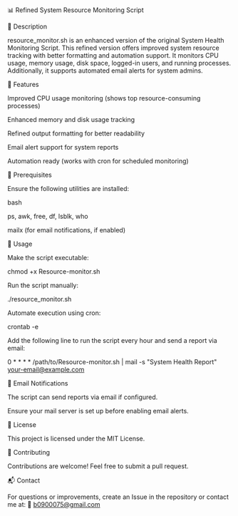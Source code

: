 📊 Refined System Resource Monitoring Script

📝 Description

resource_monitor.sh is an enhanced version of the original System Health Monitoring Script. This refined version offers improved system resource tracking with better formatting and automation support. It monitors CPU usage, memory usage, disk space, logged-in users, and running processes. Additionally, it supports automated email alerts for system admins.

📌 Features

Improved CPU usage monitoring (shows top resource-consuming processes)

Enhanced memory and disk usage tracking

Refined output formatting for better readability

Email alert support for system reports

Automation ready (works with cron for scheduled monitoring)

🔧 Prerequisites

Ensure the following utilities are installed:

bash

ps, awk, free, df, lsblk, who

mailx (for email notifications, if enabled)

🚀 Usage

Make the script executable:

chmod +x Resource-monitor.sh

Run the script manually:

./resource_monitor.sh

Automate execution using cron:

crontab -e

Add the following line to run the script every hour and send a report via email:

0 * * * * /path/to/Resource-monitor.sh | mail -s "System Health Report" your-email@example.com

📧 Email Notifications

The script can send reports via email if configured.

Ensure your mail server is set up before enabling email alerts.

📜 License

This project is licensed under the MIT License.

🤝 Contributing

Contributions are welcome! Feel free to submit a pull request.

📬 Contact

For questions or improvements, create an Issue in the repository or contact me at:
📧 b0900075@gmail.com
